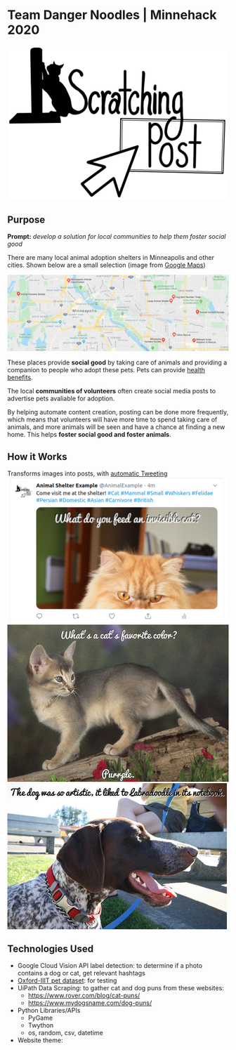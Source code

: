 # Team Danger Noodles | Minnehack 2020 
![scratching post logo](https://github.com/MOLLYBAS/Scratching-Post/blob/master/assets/logo1.png)

## Purpose
**Prompt:**  *develop a solution for local communities to help them foster social good*

There are many local animal adoption shelters in Minneapolis and other cities.  Shown below are a small selection (image from [Google Maps](https://www.google.com/permissions/geoguidelines/))

![map of local shelters](https://github.com/MOLLYBAS/Scratching-Post/blob/master/assets/map.png)

These places provide **social good** by taking care of animals and providing a companion to people who adopt these pets.  Pets can provide [health benefits](https://www.cdc.gov/healthypets/health-benefits/index.html).

The local **communities of volunteers** often create social media posts to advertise pets avaliable for adoption.

By helping automate content creation, posting can be done more frequently, which means that volunteers will have more time to spend taking care of animals, and more animals will be seen and have a chance at finding a new home.  This helps **foster social good and foster animals**.

## How it Works
Transforms images into posts, with [automatic Tweeting](https://twitter.com/AnimalExample)
![tweet](https://github.com/MOLLYBAS/Scratching-Post/blob/master/assets/tweet.png)
![cat_image](https://github.com/MOLLYBAS/Scratching-Post/blob/master/generated/2020-01-25%2023%3A07%3A08.558913.png)
![dog_image](https://github.com/MOLLYBAS/Scratching-Post/blob/master/generated/2020-01-26%2000:10:27.830547.png)

## Technologies Used

 - Google Cloud Vision API label detection: to determine if a photo contains a dog or cat, get relevant hashtags
- [Oxford-IIIT pet dataset](https://www.tensorflow.org/datasets/catalog/oxford_iiit_pet):  for testing
- UiPath Data Scraping: to gather cat and dog puns from these websites:
	- https://www.rover.com/blog/cat-puns/
	- https://www.mydogsname.com/dog-puns/
- Python Libraries/APIs
	- PyGame
	- Twython
	- os, random, csv, datetime
- Website theme:
